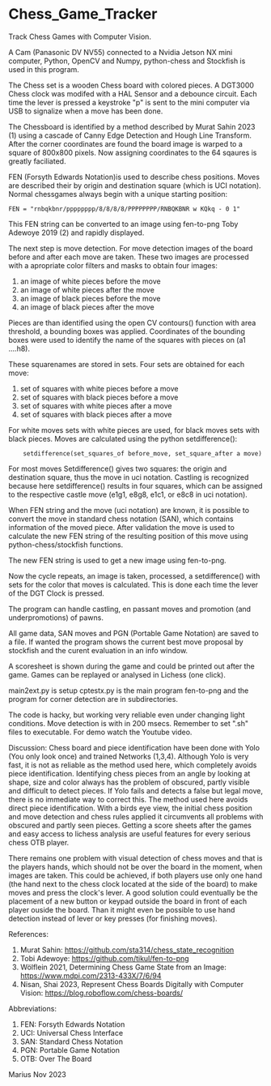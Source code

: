 # Chess_Game_Tracker
Track Chess Games with Computer Vision.

A Cam (Panasonic DV NV55) connected to a Nvidia Jetson NX mini computer, Python, OpenCV and Numpy, python-chess and Stockfish is used in this program. 

The Chess set is a wooden Chess board with colored pieces. A DGT3000 Chess clock was modifed with a HAL Sensor and a debounce circuit. Each time the lever is pressed a keystroke "p"  is sent to the mini computer via USB to signalize when a move has been done.

The Chessboard is identified by a method described by Murat Sahin 2023 (1) using a cascade of Canny Edge Detection and Hough Line Transform. After the corner coordinates are found the board image is  warped to a square of 800x800 pixels. Now assigning coordinates to the 64 sqaures is greatly faciliated.

FEN (Forsyth Edwards Notation)is used to describe chess positions. Moves are described their by origin and destination square (which is UCI notation). Normal chessgames always begin with a unique starting position:

	FEN = "rnbqkbnr/pppppppp/8/8/8/8/PPPPPPPP/RNBQKBNR w KQkq - 0 1"

This FEN string can be converted to an image using fen-to-png Toby Adewoye 2019 (2) and rapidly displayed.

The next step is move detection. For move detection images of the board before and after each move are taken. These two images are processed with a apropriate color filters and masks to  obtain four images:

1. an image of white pieces before the move
2. an image of white pieces after the move
3. an image of black pieces before the move
4. an image of black pieces after the move

Pieces are than identified using the open CV contours() function with area threshold, a bounding boxes was applied. Coordinates of the bounding boxes were used to identify the name of the squares with pieces on (a1 ....h8). 

These squarenames are stored in sets. Four sets are obtained for each move:

1. set of squares with white pieces before a move
2. set of squares with black pieces before a move
3. set of squares with white pieces after a move
4. set of squares with black pieces after a move

For white moves sets with white pieces are used, for black moves sets with black pieces.
Moves are calculated using the python setdifference():
        
        setdifference(set_squares_of before_move, set_square_after a move)

For most moves Setdifference() gives two squares: the origin and destination square, thus the move in uci notation. Castling is recognized because here setdifference() results in four squares, which can be assigned to the respective castle move (e1g1, e8g8, e1c1, or e8c8 in uci notation).

When FEN string and the move (uci notation) are known, it is possible to convert the move in standard chess notation (SAN), which contains information of the moved piece. After validation the move is used to calculate the new FEN string of the resulting position of this move using python-chess/stockfish functions.
 
The new FEN string is used to get a new image using fen-to-png.

Now the cycle repeats, an image is taken, processed, a setdifference() with sets for the color that moves is calculated. This is done each time the lever of the DGT Clock is pressed.

The program can handle castling, en passant moves and promotion (and underpromotions) of pawns.

All game data, SAN moves and PGN (Portable Game Notation) are saved to a file. If wanted the program shows the current best move proposal by stockfish and the curent evaluation in an info window. 

A scoresheet is shown during the game and could be printed out after the game.
Games can be replayed or analysed in Lichess (one click).

main2ext.py is setup
cptestx.py  is the main program
fen-to-png and the program for corner detection are in subdirectories. 

The code is hacky, but working very reliable even under changing light conditions. Move detection is with in 200 msecs. Remember to set ".sh" files to executable. For demo watch the Youtube video.


Discussion:
Chess board and piece identification have been done with Yolo (You only look once) and trained Networks (1,3,4).  Although Yolo is very fast, it is not as reliable as the method used here, which completely avoids piece identification. Identifying chess pieces from an angle by looking at shape, size and color always has the problem of obscured, partly visible and difficult to detect pieces. If Yolo fails and detects a false but legal move, there is no immediate way to correct this. The method used here avoids direct piece identification.  With a birds eye view, the initial chess position and move detection and chess rules applied it circumvents all problems with obscured and partly seen pieces. Getting a score sheets after the games and easy access to lichess analysis are useful features for every serious chess OTB player.

There remains one problem with visual detection of chess moves and that is the players hands, which should not be over the board in the moment, when images are taken. This could be achieved, if both players use only one hand (the hand next to the chess clock located at the side of the board) to make moves and press the clock's lever. A good solution could eventually be the placement of a new button or keypad outside the board in front of each player ouside the board. Than it might even be possible to use hand detection instead of lever or key presses (for finishing moves).


References:
1. Murat Sahin: https://github.com/sta314/chess_state_recognition
2. Tobi Adewoye: https://github.com/tikul/fen-to-png
3. Wölflein 2021, Determining Chess Game State from an Image: https://www.mdpi.com/2313-433X/7/6/94
4. Nisan, Shai 2023, Represent Chess Boards Digitally with Computer Vision: https://blog.roboflow.com/chess-boards/

Abbreviations:
1. FEN:  Forsyth Edwards Notation
2. UCI:  Universal Chess Interface
3. SAN:  Standard Chess Notation
4. PGN:  Portable Game Notation
5. OTB:  Over The Board

Marius Nov 2023


